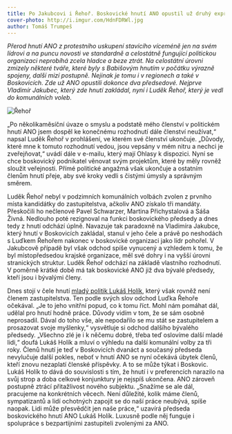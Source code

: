 ```yaml
---
title: Po Jakubcovi i Řehoř. Boskovické hnutí ANO opustil už druhý expředseda
cover-photo: http://i.imgur.com/HdnFDRWl.jpg
author: Tomáš Trumpeš
---
```


*Přerod hnutí ANO z protestního uskupení stavícího víceméně jen na svém lídrovi a na puncu novosti ve standardně a celostátně fungující politickou organizaci neprobíhá zcela hladce a beze ztrát. Na celostátní úrovni zmizely některé tváře, které byly s Babišovým hnutím v počátku výrazně spojeny, další mizí postupně. Nejinak je tomu i v regionech a také v Boskovicích. Zde už ANO opustili dokonce dva předsedové. Nejprve Vladimír Jakubec, který zde hnutí zakládal, nyní i Luděk Řehoř, který je vedl do komunálních voleb.*

<img src="http://i.imgur.com/HdnFDRW.jpg" alt="Řehoř" class="img-responsive">

„Po několikaměsíční úvaze o smyslu a podstatě mého členství v politickém hnutí ANO jsem dospěl ke konečnému rozhodnutí dále členství neužívat,“ napsal Luděk Řehoř v prohlášení, ve kterém své členství ukončuje. „Důvody, které mne k tomuto rozhodnutí vedou, jsou vepsány v mém nitru a nechci je zveřejňovat,“ uvádí dále v e-mailu, který mají Ohlasy k dispozici. Nyní se chce boskovický podnikatel věnovat svým projektům, které by měly rovněž sloužit veřejnosti. Přímé politické angažmá však ukončuje a ostatním členům hnutí přeje, aby své kroky vedli s čistými úmysly a správným směrem.

Luděk Řehoř nebyl v podzimních komunálních volbách zvolen z prvního místa kandidátky do zastupitelstva, ačkoliv ANO získalo tři mandáty. Přeskočili ho nečlenové Pavel Schwarzer, Martina Přichystalová a Sáša Živná. Nedlouho poté rezignoval na funkci boskovického předsedy a dnes tedy z hnutí odchází úplně. Navazuje tak paradoxně na Vladimíra Jakubce, který hnutí v Boskovicích zakládal, stanul v jeho čele a právě po neshodách s Luďkem Řehořem nakonec v boskovické organizaci jako lídr pohořel. V Jakubcově případě byl však odchod spíše vynucený a vzhledem k tomu, že byl místopředsedou krajské organizace, měl své dohry i na vyšší úrovni stranických struktur. Luděk Řehoř odchází na základě vlastního rozhodnutí. V poměrně krátké době má tak boskovické ANO již dva bývalé předsedy, kteří jsou i bývalými členy.

Dnes stojí v čele hnutí [mladý politik Lukáš Holík](http://ohlasy.info/clanky/2015/04/rozhovor-lukas-holik.html), který však rovněž není členem zastupitelstva. Ten podle svých slov odchod Luďka Řehoře očekával. „Je to jeho vnitřní popud, co k tomu říct. Mohl nám pomáhat dál, udělal pro hnutí hodně práce. Důvody vidím v tom, že se sám osobně neprosadil. Dával do toho vše, ale nepodařilo se mu stát se zastupitelem a prosazovat svoje myšlenky,“ vysvětluje si odchod dalšího bývalého předsedy. „Všechno zlé je i k něčemu dobré, třeba teď oslovíme další mladé lidi,“ doufá Lukáš Holík a mluví o výhledu na další komunální volby za tři roky. Členů hnutí je teď v Boskovicích dvanáct a současný předseda nevylučuje další pokles, neboť v hnutí ANO se nyní očekává úbytek členů, kteří znovu nezaplatí členské příspěvky. A to se může týkat i Boskovic. Lukáš Holík to dává do souvislosti s tím, že hnutí i v preferencích narazilo na svůj strop a doba celkové konjunktury je nejspíš ukončena. ANO zároveň postupně ztrácí přitažlivost nového subjektu. „Snažíme se ale dál, pracujeme na konkrétních věcech. Není důležité, kolik máme členů, sympatizantů a lidí ochotných zapojit se do naší práce neubývá, spíše naopak. Lidi může přesvědčit jen naše práce,“ uzavírá předseda boskovického hnutí ANO Lukáš Holík. Luxusně podle něj funguje i spolupráce s bezpartijními zastupiteli zvolenými za ANO.


